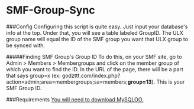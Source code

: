 SMF-Group-Sync
==============

###Config
Configuring this script is quite easy. Just input your database's info at the top. Under that, you will see a table labeled GroupID. The ULX group name will equal the ID of the SMF group you want that ULX group to be synced with.

#####Finding SMF  Group's Group ID
To do this, on your SMF site, go to Admin > Members > Membergroups and click on the member group of which you want to find the ID. In the URL of the page, there will be a part that says group=x (ex: godzttt.com/index.php?action=admin;area=membergroups;sa=members;**group=13**). This is your SMF Group ID.

###Requirements
[You will need to download MySQLOO.](http://www.facepunch.com/showthread.php?t=1220537 "MySQLOO")
